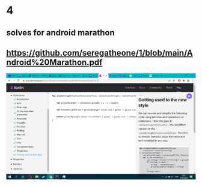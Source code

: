 # 4

## solves for android marathon 
## https://github.com/seregatheone/1/blob/main/Android%20Marathon.pdf

![markdown logo](изображение_2022-03-05_022732.png)

